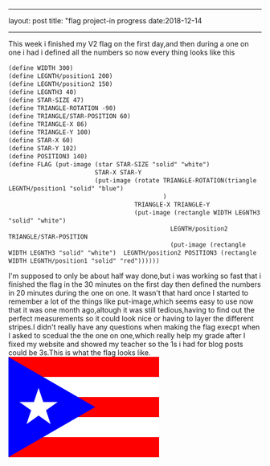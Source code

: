 - - -
layout: post
title: "flag project-in progress
date:2018-12-14
- - -

This week i finished my V2 flag on the first day,and then during a one on one i had i defined all the numbers so now every thing looks like this
```
(define WIDTH 300)
(define LEGNTH/position1 200)
(define LEGNTH/position2 150)
(define LEGNTH3 40)
(define STAR-SIZE 47)
(define TRIANGLE-ROTATION -90)
(define TRIANGLE/STAR-POSITION 60)
(define TRIANGLE-X 86)
(define TRIANGLE-Y 100)
(define STAR-X 60)
(define STAR-Y 102)
(define POSITION3 140)
(define FLAG (put-image (star STAR-SIZE "solid" "white") 
                        STAR-X STAR-Y 
                        (put-image (rotate TRIANGLE-ROTATION(triangle LEGNTH/position1 "solid" "blue")
                                           ) 
                                   TRIANGLE-X TRIANGLE-Y 
                                   (put-image (rectangle WIDTH LEGNTH3 "solid" "white") 
                                             LEGNTH/position2 TRIANGLE/STAR-POSITION 
                                             (put-image (rectangle WIDTH LEGNTH3 "solid" "white")  LEGNTH/position2 POSITION3 (rectangle WIDTH LEGNTH/position1 "solid" "red"))))))
```
I'm supposed to only be about half way done,but i was working so fast that i finished the flag in the 30 minutes on the first day then defined the numbers in 20 minutes during the one on one. It wasn't that hard once I started to remember a lot of the things like put-image,which seems easy to use now that it was one month ago,altough it was still tedious,having to find out the perfect measurements so it could look nice or having to layer the different stripes.I didn't really have any questions when making the flag execpt when I asked to scedual the the one on one,which really help my grade after I fixed my website and showed my teacher so the 1s i had for blog posts could be 3s.This is what the flag looks like. ![My Flag](/images/LG_FlagV2.png)

